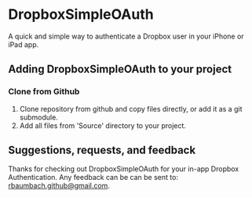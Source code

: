 # DropboxSimpleOAuth

A quick and simple way to authenticate a Dropbox user in your iPhone or iPad app.

## Adding DropboxSimpleOAuth to your project

### Clone from Github

1.  Clone repository from github and copy files directly, or add it as a git submodule.
2.  Add all files from 'Source' directory to your project.

## Suggestions, requests, and feedback

Thanks for checking out DropboxSimpleOAuth for your in-app Dropbox Authentication.  Any feedback can be
can be sent to: rbaumbach.github@gmail.com.
